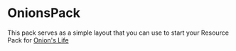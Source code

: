 # OnionsPack
This pack serves as a simple layout that you can use to start your Resource Pack for [Onion's Life](https://onions.life)
